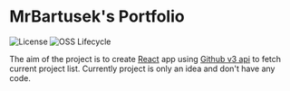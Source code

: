 # MrBartusek's Portfolio

![License](https://img.shields.io/github/license/MrBartusek/MrBartusek.github.io) 
![OSS Lifecycle](https://img.shields.io/osslifecycle/MrBartusek/mrbartusek.github.io)

The aim of the project is to create [React](https://reactjs.org) app using [Github v3 api](https://developer.github.com/v3/) to fetch current project list. Currently project is only an idea and don't have any code.